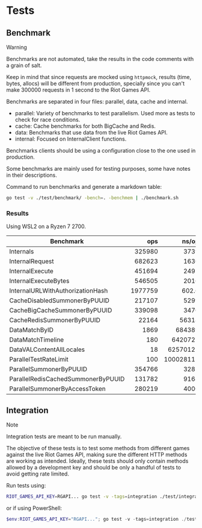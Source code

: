 # Tests

## Benchmark

> [!WARNING]
> Benchmarks are not automated, take the results in the code comments with a grain of salt.

Keep in mind that since requests are mocked using `httpmock`, results (time, bytes, allocs) will be different from production, specially since you can't make 300000 requests in 1 second to the Riot Games API.

Benchmarks are separated in four files: parallel, data, cache and internal.

- parallel: Variety of benchmarks to test parallelism. Used more as tests to check for race conditions.
- cache: Cache benchmarks for both BigCache and Redis.
- data: Benchmarks that use data from the live Riot Games API.
- internal: Focused on InternalClient functions.

Benchmarks clients should be using a configuration close to the one used in production.

Some benchmarks are mainly used for testing purposes, some have notes in their descriptions.

Command to run benchmarks and generate a markdown table:

```bash
go test -v ./test/benchmark/ -bench=. -benchmem | ./benchmark.sh
```

### Results

Using WSL2 on a Ryzen 7 2700.

| Benchmark                          |     ops |     ns/op | bytes/op | allocs/op |
| ---------------------------------- | ------: | --------: | -------: | --------: |
| Internals                          |  325980 |      3739 |     1418 |        17 |
| InternalRequest                    |  682623 |      1630 |      680 |         7 |
| InternalExecute                    |  451694 |      2495 |      857 |        13 |
| InternalExecuteBytes               |  546505 |      2016 |     1352 |        13 |
| InternalURLWithAuthorizationHash   | 1977759 |     602.6 |      216 |         5 |
| CacheDisabledSummonerByPUUID       |  217107 |      5299 |     1499 |        17 |
| CacheBigCacheSummonerByPUUID       |  339098 |      3470 |     1008 |         7 |
| CacheRedisSummonerByPUUID          |   22164 |     56318 |     1212 |        14 |
| DataMatchByID                      |    1869 |    684389 |    70330 |       166 |
| DataMatchTimeline                  |     180 |   6420727 |  1624715 |      1681 |
| DataVALContentAllLocales           |      18 |  62570122 | 14865476 |    155491 |
| ParallelTestRateLimit              |     100 | 100028115 |     2813 |        31 |
| ParallelSummonerByPUUID            |  354766 |      3285 |     1496 |        17 |
| ParallelRedisCachedSummonerByPUUID |  131782 |      9168 |     1213 |        14 |
| ParallelSummonerByAccessToken      |  280219 |      4000 |     2144 |        25 |

## Integration

> [!NOTE]
> Integration tests are meant to be run manually.

The objective of these tests is to test some methods from different games against the live Riot Games API, making sure the different HTTP methods are working as intended. Ideally, these tests should only contain methods allowed by a development key and should be only a handful of tests to avoid getting rate limited.

Run tests using:

```bash
RIOT_GAMES_API_KEY=RGAPI... go test -v -tags=integration ./test/integration
```

or if using PowerShell:

```powershell
$env:RIOT_GAMES_API_KEY="RGAPI..."; go test -v -tags=integration ./test/integration; Remove-Item Env:RIOT_GAMES_API_KEY
```

